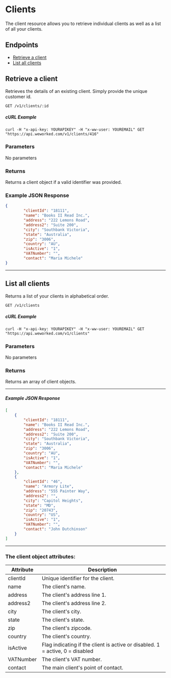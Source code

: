 
# Clients
The client resource allows you to retrieve individual clients as well as a list of all your clients.

## Endpoints
* [Retrieve a client](#retrieve-a-client)
* [List all clients](#list-all-clients)

## Retrieve a client
Retrieves the details of an existing client. Simply provide the unique customer id.

`GET /v1/clients/:id`

##### cURL Example
`curl -H "x-api-key: YOURAPIKEY" -H "x-ww-user: YOUREMAIL" GET "https://api.weworked.com/v1/clients/416"`

### Parameters
No parameters

### Returns
Returns a client object if a valid identifier was provided. 

### Example JSON Response
```json 
{
        "clientId": "18111",
        "name": "Books II Read Inc.",
        "address": "222 Lemons Road",
        "address2": "Suite 200",
        "city": "Southbank Victoria",
        "state": "Australia",
        "zip": "3006",
        "country": "AU",
        "isActive": "1",
        "VATNumber": "",
        "contact": "Maria Michele"
}
```

-------------

## List all clients
Returns a list of your clients in alphabetical order.

`GET /v1/clients`

##### cURL Example
`curl -H "x-api-key: YOURAPIKEY" -H "x-ww-user: YOUREMAIL" GET "https://api.weworked.com/v1/clients"`

### Parameters
No parameters

### Returns
Returns an array of client objects.

-------------

##### Example JSON Response
```json 
[
    {
        "clientId": "18111",
        "name": "Books II Read Inc.",
        "address": "222 Lemons Road",
        "address2": "Suite 200",
        "city": "Southbank Victoria",
        "state": "Australia",
        "zip": "3006",
        "country": "AU",
        "isActive": "1",
        "VATNumber": "",
        "contact": "Maria Michele"
    },
    {
        "clientId": "46",
        "name": "Armory Lite",
        "address": "555 Painter Way",
        "address2": "",
        "city": "Capitol Heights",
        "state": "MD",
        "zip": "20743",
        "country": "US",
        "isActive": "1",
        "VATNumber": "",
        "contact": "John Dutchinson"
    }
]
```
-------------

### The client object attributes:

| Attribute  | Description   |
| ---------- | ------------- |
| clientId   | Unique identifier for the client.  |
| name       | The client's name.  |
| address    | The client's address line 1. |
| address2    | The client's address line 2. |
| city       | The client's city.  |
| state      | The client's state.  |
| zip        | The client's zipcode.  |
| country    | The client's country.  |
| isActive   | Flag indicating if the client is active or disabled. 1 = active, 0 = disabled  |
| VATNumber  | The client's VAT number.  |
| contact    | The main client's point of contact.  |



